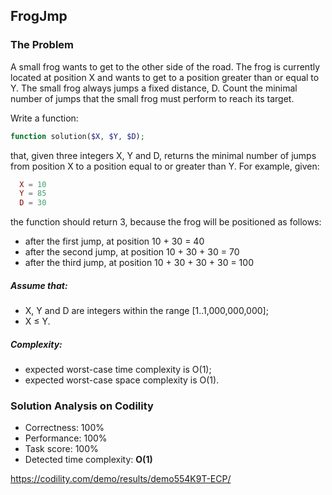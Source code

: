 ## FrogJmp

### The Problem

A small frog wants to get to the other side of the road. The frog is currently located at position X and wants to get to a position greater than or equal to Y. The small frog always jumps a fixed distance, D.
Count the minimal number of jumps that the small frog must perform to reach its target.

Write a function:
```php
function solution($X, $Y, $D);
```
that, given three integers X, Y and D, returns the minimal number of jumps from position X to a position equal to or greater than Y.
For example, given:
```php
  X = 10
  Y = 85
  D = 30
```
the function should return 3, because the frog will be positioned as follows:
* after the first jump, at position 10 + 30 = 40
* after the second jump, at position 10 + 30 + 30 = 70
* after the third jump, at position 10 + 30 + 30 + 30 = 100

##### Assume that:
* X, Y and D are integers within the range [1..1,000,000,000];
* X ≤ Y.

##### Complexity:
* expected worst-case time complexity is O(1);
* expected worst-case space complexity is O(1).

### Solution Analysis on Codility
* Correctness: 100%
* Performance: 100%
* Task score: 100%
* Detected time complexity: **O(1)**

https://codility.com/demo/results/demo554K9T-ECP/
